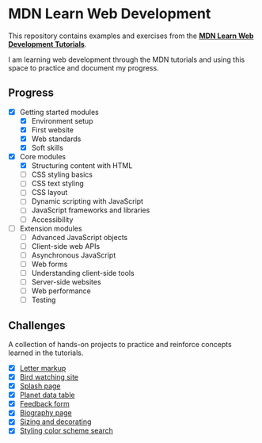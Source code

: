 # MDN Learn Web Development

This repository contains examples and exercises from the [**MDN Learn Web Development Tutorials**](https://developer.mozilla.org/en-US/docs/Learn_web_development).

I am learning web development through the MDN tutorials and using this space to practice and document my progress.

## Progress
- [x] Getting started modules
  - [x] Environment setup
  - [x] First website
  - [x] Web standards
  - [x] Soft skills
- [x] Core modules
  - [x] Structuring content with HTML
  - [ ] CSS styling basics
  - [ ] CSS text styling
  - [ ] CSS layout
  - [ ] Dynamic scripting with JavaScript
  - [ ] JavaScript frameworks and libraries
  - [ ] Accessibility
- [ ] Extension modules
  - [ ] Advanced JavaScript objects
  - [ ] Client-side web APIs
  - [ ] Asynchronous JavaScript
  - [ ] Web forms
  - [ ] Understanding client-side tools
  - [ ] Server-side websites
  - [ ] Web performance
  - [ ] Testing

## Challenges

A collection of hands-on projects to practice and reinforce concepts learned in the tutorials.

- [x] [Letter markup](/challenge/01-letter-markup/)
- [x] [Bird watching site](/challenge/02-bird-watching-site/)
- [x] [Splash page](/challenge/03-splash-page/)
- [x] [Planet data table](/challenge/04-planet-data-table/)
- [x] [Feedback form](/challenge/05-feedback-form/)
- [x] [Biography page](/challenge/06-biography-page/)
- [x] [Sizing and decorating](/challenge/08-sizing-and-decorating/)
- [x] [Styling color scheme search](/challenge/09-styling-color-scheme-search/)